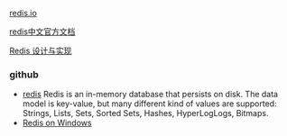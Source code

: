 [redis.io](http://redis.io/topics/data-types-intro#strings)

[redis中文官方文档](http://www.redis.cn/)

[Redis 设计与实现](http://redisbook.com/)

### github
- [redis](https://github.com/antirez/redis) Redis is an in-memory database that persists on disk. The data model is key-value, but many different kind of values are supported: Strings, Lists, Sets, Sorted Sets, Hashes, HyperLogLogs, Bitmaps.
- [Redis on Windows](https://github.com/MicrosoftArchive/redis)
